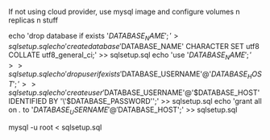 If not using cloud provider, use mysql image and configure volumes n replicas n stuff

echo 'drop database if exists '$DATABASE_NAME';' > sqlsetup.sql
echo 'create database '$DATABASE_NAME' CHARACTER SET utf8 COLLATE utf8_general_ci;' >> sqlsetup.sql
echo 'use '$DATABASE_NAME';' >> sqlsetup.sql
echo 'drop user if exists '$DATABASE_USERNAME'@'$DATABASE_HOST';' >> sqlsetup.sql
echo 'create user '$DATABASE_USERNAME'@'$DATABASE_HOST' IDENTIFIED BY '\'$DATABASE_PASSWORD\'';' >> sqlsetup.sql
echo 'grant all on *.* to '$DATABASE_USERNAME'@'$DATABASE_HOST';' >> sqlsetup.sql

mysql -u root < sqlsetup.sql
